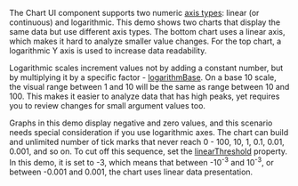The Chart UI component supports two numeric [axis types](/Documentation/ApiReference/Data_Visualization_Widgets/dxChart/Configuration/valueAxis/#type): linear (or continuous) and logarithmic. This demo shows two charts that display the same data but use different axis types. The bottom chart uses a linear axis, which makes it hard to analyze smaller value changes. For the top chart, a logarithmic Y axis is used to increase data readability. 

Logarithmic scales increment values not by adding a constant number, but by multiplying it by a specific factor - [logarithmBase](/Documentation/ApiReference/Data_Visualization_Widgets/dxChart/Configuration/valueAxis/#logarithmBase). On a base 10 scale, the visual range between 1 and 10 will be the same as range between 10 and 100. This makes it easier to analyze data that has high peaks, yet requires you to review changes for small argument values too.

Graphs in this demo display negative and zero values, and this scenario needs special consideration if you use logarithmic axes. The chart can build and unlimited number of tick marks that never reach 0 - 100, 10, 1, 0.1, 0.01, 0.001, and so on. To cut off this sequence, set the [linearThreshold](/Documentation/ApiReference/Data_Visualization_Widgets/dxChart/Configuration/valueAxis/#linearThreshold) property. In this demo, it is set to -3, which means that between -10<sup>-3</sup> and 10<sup>-3</sup>, or between -0.001 and 0.001, the chart uses linear data presentation.